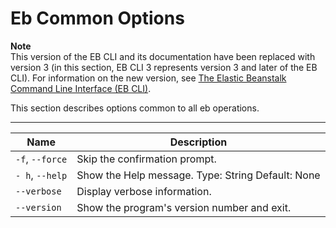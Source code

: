 # Eb Common Options<a name="eb-cmd-options"></a>

**Note**  
 This version of the EB CLI and its documentation have been replaced with version 3 \(in this section, EB CLI 3 represents version 3 and later of the EB CLI\)\. For information on the new version, see [The Elastic Beanstalk Command Line Interface \(EB CLI\)](eb-cli3.md)\. 

This section describes options common to all eb operations\.


****  

|  Name  |  Description  | 
| --- | --- | 
|   `-f`, `--force`   |  Skip the confirmation prompt\.   | 
|   `- h`, `--help`   |  Show the Help message\. Type: String Default: None  | 
|   `--verbose`   |  Display verbose information\.   | 
|   `--version`   |  Show the program's version number and exit\.  | 